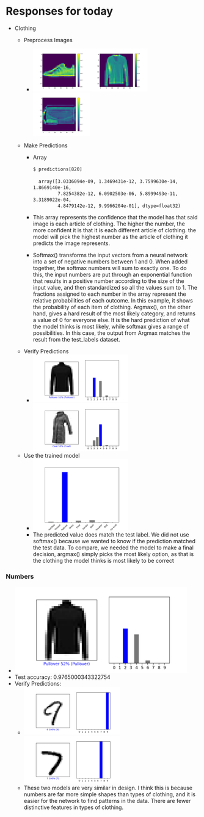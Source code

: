 # Responses for today

- Clothing
  - Preprocess Images
    - <img src="images/img1212.png" width="150"><img src="images/img1215.png" width="150"><img src="images/img1219.png" width="150">
  - Make Predictions 
    - Array
      ```
      $ predictions[820]
    
        array([3.0336094e-09, 1.3469431e-12, 3.7599630e-14, 1.8669140e-16,
               7.8254382e-12, 6.0902503e-06, 5.8999493e-11, 3.3189022e-04,
               4.8479142e-12, 9.9966204e-01], dtype=float32) 
      ```
      
    * This array represents the confidence that the model has that said image is each article of clothing. 
        The higher the number, the more confident it is that it is each different article of clothing. 
        the model will pick the highest number as the article of clothing it predicts the image represents.
      
    * Softmax() transforms the input vectors from a neural network into a set of negative numbers between 1 and 0. 
  When added together, the softmax numbers will sum to exactly one. To do this, the input numbers are put through an exponential function 
      that results in a positive number according to the size of the input value, and then standardized so all the values sum to 1. 
      The fractions assigned to each number in the array represent the relative probabilities of each outcome. In this example, it shows 
      the probability of each item of clothing. Argmax(), on the other hand, gives a hard result of the most likely category,
      and returns a value of 0 for everyone else. It is the hard prediction of what the model thinks is most likely, while softmax 
      gives a range of possibilities. In this case, the output from Argmax matches the result from the test_labels dataset.
        
  *  Verify Predictions
        -  <img src="images/img255_v.png" width="250"> <img src="images/img404_v.png" width="250">
  - Use the trained model
    - <img src="images/img530_test.png" width="250">
    - The predicted value does match the test label. We did not use softmax() because we wanted to know if the prediction matched the test data. 
    To compare, we needed the model to make a final decision, argmax() simply picks the most likely option, as that is the clothing the model thinks is most likely to be correct
      
### Numbers

* <img src="images/img255_v.png" width="450">
* Test accuracy: 0.9765000343322754
* Verify Predictions: 
    * <img src="images/numbs_394_t.png" width="250"> <img src="images/numbs_7_t.png" width="250">
    * These two models are very similar in design. I think this is because numbers are far more simple shapes than 
    types of clothing, and it is easier for the network to find patterns in the data. There are fewer distinctive features in types of clothing. 